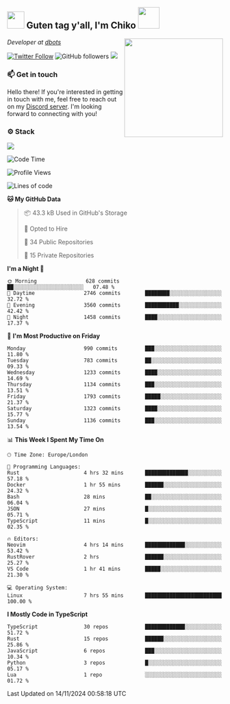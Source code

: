 <h2><img src="https://cdn.discordapp.com/emojis/1100181376730402906.gif?quality=lossless" width="40"> Guten tag y'all, I'm Chiko <img src="https://a.ppy.sh/15907233" width="50"></h2>
<a href="https://cataas.com"><img align='right' src="https://cataas.com/cat" width="230"></a>
<p><em>Developer at <a href="https://github.com/dbotsfun">dbots</a></em></p>

[![Twitter Follow](https://img.shields.io/twitter/follow/chikoxq?label=Follow)](https://twitter.com/intent/follow?screen_name=chikoxq)
![GitHub followers](https://img.shields.io/github/followers/chikof?label=Follow&style=social)
![](https://komarev.com/ghpvc/?username=chikof&color=blue)

### 📫 Get in touch
Hello there! If you're interested in getting in touch with me, feel free to reach out on my [Discord server](https://discord.gg/sejc7TnX6N). I'm looking forward to connecting with you!

### ⚙️ Stack
[![](https://skillicons.dev/icons?i=git,kubernetes,docker,js,ts,cloudflare,css,deno,express,graphql,html,mongodb,nestjs,py,react,apollo,bash,java,lua,nextjs,netlify,nodejs,ps,powershell,rust,neovim,tauri,sentry,postgres,tailwind,prisma,actix,workers)](https://skillicons.dev)

<!--START_SECTION:waka-->
![Code Time](http://img.shields.io/badge/Code%20Time-1%2C937%20hrs%2010%20mins-blue)

![Profile Views](http://img.shields.io/badge/Profile%20Views-3-blue)

![Lines of code](https://img.shields.io/badge/From%20Hello%20World%20I%27ve%20Written-6.7%20million%20lines%20of%20code-blue)

**🐱 My GitHub Data** 

> 📦 43.3 kB Used in GitHub's Storage 
 > 
> 💼 Opted to Hire
 > 
> 📜 34 Public Repositories 
 > 
> 🔑 15 Private Repositories 
 > 
**I'm a Night 🦉** 

```text
🌞 Morning                628 commits         ██░░░░░░░░░░░░░░░░░░░░░░░   07.48 % 
🌆 Daytime                2746 commits        ████████░░░░░░░░░░░░░░░░░   32.72 % 
🌃 Evening                3560 commits        ███████████░░░░░░░░░░░░░░   42.42 % 
🌙 Night                  1458 commits        ████░░░░░░░░░░░░░░░░░░░░░   17.37 % 
```
📅 **I'm Most Productive on Friday** 

```text
Monday                   990 commits         ███░░░░░░░░░░░░░░░░░░░░░░   11.80 % 
Tuesday                  783 commits         ██░░░░░░░░░░░░░░░░░░░░░░░   09.33 % 
Wednesday                1233 commits        ████░░░░░░░░░░░░░░░░░░░░░   14.69 % 
Thursday                 1134 commits        ███░░░░░░░░░░░░░░░░░░░░░░   13.51 % 
Friday                   1793 commits        █████░░░░░░░░░░░░░░░░░░░░   21.37 % 
Saturday                 1323 commits        ████░░░░░░░░░░░░░░░░░░░░░   15.77 % 
Sunday                   1136 commits        ███░░░░░░░░░░░░░░░░░░░░░░   13.54 % 
```


📊 **This Week I Spent My Time On** 

```text
🕑︎ Time Zone: Europe/London

💬 Programming Languages: 
Rust                     4 hrs 32 mins       ██████████████░░░░░░░░░░░   57.18 % 
Docker                   1 hr 55 mins        ██████░░░░░░░░░░░░░░░░░░░   24.32 % 
Bash                     28 mins             ██░░░░░░░░░░░░░░░░░░░░░░░   06.04 % 
JSON                     27 mins             █░░░░░░░░░░░░░░░░░░░░░░░░   05.71 % 
TypeScript               11 mins             █░░░░░░░░░░░░░░░░░░░░░░░░   02.35 % 

🔥 Editors: 
Neovim                   4 hrs 14 mins       █████████████░░░░░░░░░░░░   53.42 % 
RustRover                2 hrs               ██████░░░░░░░░░░░░░░░░░░░   25.27 % 
VS Code                  1 hr 41 mins        █████░░░░░░░░░░░░░░░░░░░░   21.30 % 

💻 Operating System: 
Linux                    7 hrs 55 mins       █████████████████████████   100.00 % 
```

**I Mostly Code in TypeScript** 

```text
TypeScript               30 repos            █████████████░░░░░░░░░░░░   51.72 % 
Rust                     15 repos            ██████░░░░░░░░░░░░░░░░░░░   25.86 % 
JavaScript               6 repos             ███░░░░░░░░░░░░░░░░░░░░░░   10.34 % 
Python                   3 repos             █░░░░░░░░░░░░░░░░░░░░░░░░   05.17 % 
Lua                      1 repo              ░░░░░░░░░░░░░░░░░░░░░░░░░   01.72 % 
```




 Last Updated on 14/11/2024 00:58:18 UTC
<!--END_SECTION:waka-->


<!--
<p align="center">
     <a href="https://discord.gg/HhybNhchcC"><img src="https://invidget.switchblade.xyz/sejc7TnX6N" align="center" ><a>
</p> 
-->

